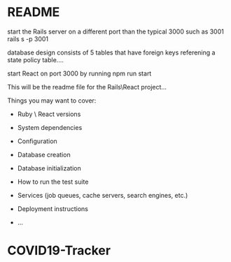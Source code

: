 # README

start the Rails server on a different port than the typical 3000 such as 3001
rails s -p 3001

database design consists of 5 tables that have foreign keys referening a state policy table....

start React on port 3000 by running npm run start

This will be the readme file for the Rails\React project...

Things you may want to cover:

* Ruby \ React versions

* System dependencies

* Configuration

* Database creation

* Database initialization

* How to run the test suite

* Services (job queues, cache servers, search engines, etc.)

* Deployment instructions

* ...
# COVID19-Tracker
